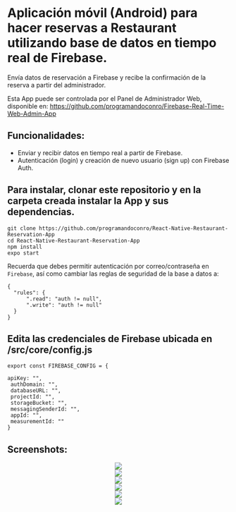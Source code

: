 # Aplicación móvil (Android) para hacer reservas a Restaurant utilizando base de datos en tiempo real de Firebase. 

Envía datos de reservación a Firebase y recibe la confirmación de la reserva a partir del administrador. 

Esta App puede ser controlada por el Panel de Administrador Web, disponible en:
https://github.com/programandoconro/Firebase-Real-Time-Web-Admin-App 


## Funcionalidades:

* Enviar y recibir datos en tiempo real a partir de Firebase.
* Autenticación (login) y creación de nuevo usuario (sign up) con Firebase Auth.

## Para instalar, clonar este repositorio y en la carpeta creada instalar la App y sus dependencias.

    git clone https://github.com/programandoconro/React-Native-Restaurant-Reservation-App 
    cd React-Native-Restaurant-Reservation-App
    npm install
    expo start
    
Recuerda que debes permitir autenticación por correo/contraseña en ```Firebase```, así como cambiar las reglas de seguridad de la base a datos a:

```
{
  "rules": {
      ".read": "auth != null",
      ".write": "auth != null"
  }
}

```
## Edita las credenciales de Firebase ubicada en /src/core/config.js
 
    export const FIREBASE_CONFIG = {

    apiKey: "",
     authDomain: "",
     databaseURL: "",
     projectId: "",
     storageBucket: "",
     messagingSenderId: "",
     appId: "",
     measurementId: ""
    }

## Screenshots:

<div style="text-align:center"><img src="https://github.com/progamandoconro/React-Native-Restaurant-Reservation-App/blob/postmortem/sample_pictures/Screenshot_2019-12-12-01-15-04.png " /></div>
<div style="text-align:center"><img src="https://github.com/progamandoconro/React-Native-Restaurant-Reservation-App/blob/postmortem/sample_pictures/Screenshot_2019-12-12-01-15-48.png " /></div>
<div style="text-align:center"><img src="https://github.com/progamandoconro/React-Native-Restaurant-Reservation-App/blob/postmortem/sample_pictures/Screenshot_2019-12-12-01-15-58.png " /></div>
<div style="text-align:center"><img src=" https://github.com/progamandoconro/React-Native-Restaurant-Reservation-App/blob/postmortem/sample_pictures/Screenshot_2019-12-12-01-16-54.png" /></div>
<div style="text-align:center"><img src="https://github.com/progamandoconro/React-Native-Restaurant-Reservation-App/blob/postmortem/sample_pictures/Screenshot_2019-12-12-01-16-18.png " /></div>
<div style="text-align:center"><img src="https://github.com/progamandoconro/React-Native-Restaurant-Reservation-App/blob/postmortem/sample_pictures/Screenshot_2019-12-12-01-16-28.png " /></div>


